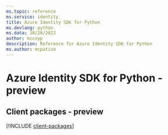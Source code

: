```yaml
---
ms.topic: reference
ms.service: identity
title: Azure Identity SDK for Python
ms.devlang: python
ms.data: 10/28/2022
author: mccoyp
description: Reference for Azure Identity SDK for Python
ms.author: mcpatino
---
```

# Azure Identity SDK for Python - preview

## Client packages - preview
[!INCLUDE [client-packages](identity-client-index.md)]